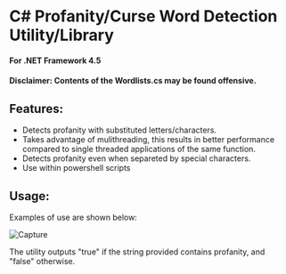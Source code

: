# C# Profanity/Curse Word Detection Utility/Library
#### For .NET Framework 4.5
#### Disclaimer: Contents of the Wordlists.cs may be found offensive.

## Features:
- Detects profanity with substituted letters/characters.
- Takes advantage of mulithreading, this results in better performance compared to single threaded applications of the same function.
- Detects profanity even when separeted by special characters.
- Use within powershell scripts

## Usage:
Examples of use are shown below:

![Capture](https://user-images.githubusercontent.com/46953457/161866292-d5482c90-b2b0-446d-ad39-b5d02ee404d2.PNG)

The utility outputs "true" if the string provided contains profanity, and "false" otherwise.
